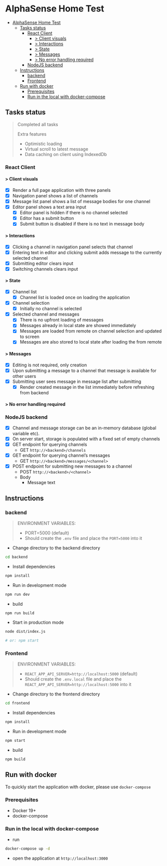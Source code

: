 # AlphaSense Home Test

- [AlphaSense Home Test](#alphasense-home-test)
  - [Tasks status](#tasks-status)
    - [React Client](#react-client)
      - [\> Client visuals](#-client-visuals)
      - [\> Interactions](#-interactions)
      - [\> State](#-state)
      - [\> Messages](#-messages)
      - [\> No error handling required](#-no-error-handling-required)
    - [NodeJS backend](#nodejs-backend)
  - [Instructions](#instructions)
    - [backend](#backend)
    - [Frontend](#frontend)
  - [Run with docker](#run-with-docker)
    - [Prerequisites](#prerequisites)
    - [Run in the local with docker-compose](#run-in-the-local-with-docker-compose)

## Tasks status

> Completed all tasks
>
> Extra features
>
> - Optimistic loading
> - Virtual scroll to latest message
> - Data caching on client using IndexedDb

### React Client

#### > Client visuals

- [x] Render a full page application with three panels
- [x] Navigation panel shows a list of channels
- [x] Message list panel shows a list of message bodies for one channel
- [x] Editor panel shows a text area input
  - [x] Editor panel is hidden if there is no channel selected
  - [x] Editor has a submit button
  - [x] Submit button is disabled if there is no text in message body

#### > Interactions

- [x] Clicking a channel in navigation panel selects that channel
- [x] Entering text in editor and clicking submit adds message to the currently selected
      channel
- [x] Submitting editor clears input
- [x] Switching channels clears input

#### > State

- [x] Channel list
  - [x] Channel list is loaded once on loading the application
- [x] Channel selection
  - [x] Initially no channel is selected
- [x] Selected channel and messages
  - [x] There is no upfront loading of messages
  - [x] Messages already in local state are showed immediately
  - [x] Messages are loaded from remote on channel selection and updated to
        screen
  - [x] Messages are also stored to local state after loading the from remote

#### > Messages

- [x] Editing is not required, only creation
- [x] Upon submitting a message to a channel that message is available for other
      users
- [x] Submitting user sees message in message list after submitting
  - [x] Render created message in the list immediately before refreshing from backend

#### > No error handling required

### NodeJS backend

- [x] Channel and message storage can be an in-memory database (global variable etc).
- [x] On server start, storage is populated with a fixed set of empty channels
- [x] GET endpoint for querying channels
  - GET `http://<backend>/channels`
- [x] GET endpoint for querying channel’s messages
  - GET `http://<backend>/messages/<channel>`
- [x] POST endpoint for submitting new messages to a channel
  - POST `http://<backend>/<channel>`
  - Body
    - Message text

## Instructions

### backend

> ENVIRONMENT VARIABLES:
>
> - PORT=5000 (default)
> - Should create the `.env` file and place the `PORT=5000` into it

- Change directory to the backend directory

```bash
cd backend
```

- Install dependencies

```bash
npm install
```

- Run in development mode

```bash
npm run dev
```

- build

```bash
npm run build
```

- Start in production mode

```bash
node dist/index.js

# or: npm start
```

### Frontend

> ENVIRONMENT VARIABLES:
>
> - `REACT_APP_API_SERVER=http://localhost:5000` (default)
> - Should create the `.env.local` file and place the `REACT_APP_API_SERVER=http://localhost:5000` into it

- Change directory to the frontend directory

```bash
cd frontend
```

- Install dependencies

```bash
npm install
```

- Run in development mode

```bash
npm start
```

- build

```bash
npm build
```

## Run with docker

To quickly start the application with docker, please use `docker-compose`

### Prerequisites

- Docker 19+
- docker-compose

### Run in the local with docker-compose

- run

```bash
docker-compose up -d
```

- open the application at `http://localhost:3000`
